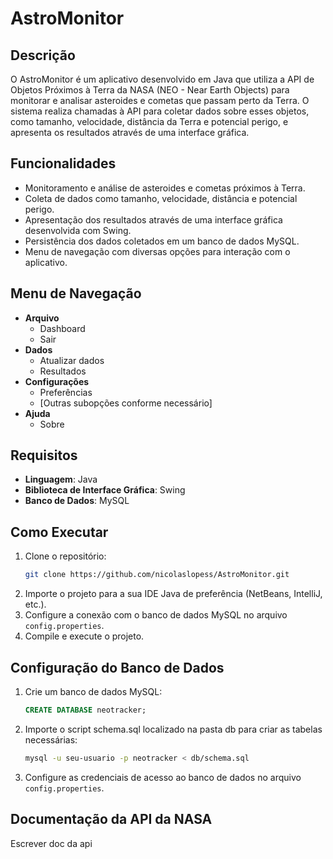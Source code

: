 # AstroMonitor

## Descrição
O AstroMonitor é um aplicativo desenvolvido em Java que utiliza a API de Objetos Próximos à Terra da NASA (NEO - Near Earth Objects) para monitorar e analisar asteroides e cometas que passam perto da Terra. O sistema realiza chamadas à API para coletar dados sobre esses objetos, como tamanho, velocidade, distância da Terra e potencial perigo, e apresenta os resultados através de uma interface gráfica.

## Funcionalidades
- Monitoramento e análise de asteroides e cometas próximos à Terra.
- Coleta de dados como tamanho, velocidade, distância e potencial perigo.
- Apresentação dos resultados através de uma interface gráfica desenvolvida com Swing.
- Persistência dos dados coletados em um banco de dados MySQL.
- Menu de navegação com diversas opções para interação com o aplicativo.

## Menu de Navegação
- **Arquivo**
  - Dashboard
  - Sair
- **Dados**
  - Atualizar dados
  - Resultados
- **Configurações**
  - Preferências
  - [Outras subopções conforme necessário]
- **Ajuda**
  - Sobre

## Requisitos
- **Linguagem**: Java
- **Biblioteca de Interface Gráfica**: Swing
- **Banco de Dados**: MySQL

## Como Executar
1. Clone o repositório:
   ```bash
   git clone https://github.com/nicolaslopess/AstroMonitor.git
2. Importe o projeto para a sua IDE Java de preferência (NetBeans, IntelliJ, etc.).
3. Configure a conexão com o banco de dados MySQL no arquivo `config.properties`.
4. Compile e execute o projeto.

## Configuração do Banco de Dados
1. Crie um banco de dados MySQL:
    ```sql
    CREATE DATABASE neotracker;
2. Importe o script schema.sql localizado na pasta db para criar as tabelas necessárias:
      ```bash
    mysql -u seu-usuario -p neotracker < db/schema.sql
3. Configure as credenciais de acesso ao banco de dados no arquivo `config.properties`.

## Documentação da API da NASA

Escrever doc da api
